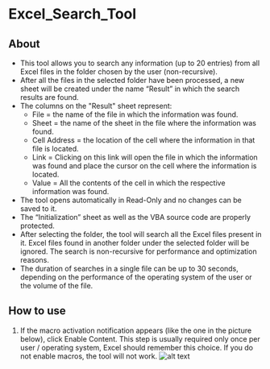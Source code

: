 # Excel_Search_Tool

## About

* This tool allows you to search any information (up to 20 entries) from all Excel files in the folder chosen by the user (non-recursive).
* After all the files in the selected folder have been processed, a new sheet will be created under the name “Result” in which the search results are found.
* The columns on the "Result" sheet represent:
  * File = the name of the file in which the information was found.
  * Sheet = the name of the sheet in the file where the information was found.
  * Cell Address = the location of the cell where the information in that file is located.
  * Link = Clicking on this link will open the file in which the information was found and place the cursor on the cell where the information is located.
  * Value = All the contents of the cell in which the respective information was found.
* The tool opens automatically in Read-Only and no changes can be saved to it.
* The “Initialization” sheet as well as the VBA source code are properly protected.
* After selecting the folder, the tool will search all the Excel files present in it. Excel files found in another folder under the selected folder will be ignored. The search is non-recursive for performance and optimization reasons.
* The duration of searches in a single file can be up to 30 seconds, depending on the performance of the operating system of the user or the volume of the file.

## How to use

1. If the macro activation notification appears (like the one in the picture below), click Enable Content. This step is usually required only once per user / operating system, Excel should remember this choice. If you do not enable macros, the tool will not work.
![alt text](https://github.com/KanaszM/Excel_Search_Tool/blob/main/ReadMe_Resources/Picture1.png)

